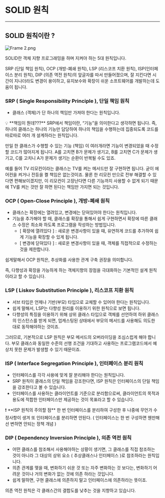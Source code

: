 # SOLID 원칙

---

## SOLID 원칙이란 ?

![Frame 2.png](SOLID%20%E1%84%8B%E1%85%AF%E1%86%AB%E1%84%8E%E1%85%B5%E1%86%A8%20812fb87b9f7c4ee2ac4b9144708910a7/Frame_2.png)

SOLID란 객체 지향 프로그래밍을 하며 지켜야 하는 5대 원칙입니다.

SRP (단일 책임 원칙), OCP (개방-폐쇄 원칙), LSP (리스코프 치환 원칙), ISP(인터페이스 분리 원칙), DIP (의존 역전 원칙)의 앞글자를 따서 만들어졌으며, 잘 지킨다면 시간이 지나더라도 변경이 용이하고, 유지보수와 확장이 쉬운 소프트웨어를 개발하는데 도움이 됩니다.

### SRP ( Single Responsibility Principle ), 단일 책임 원칙

- 클래스 (객체)가 단 하나의 책임만 가져야 한다는 원칙입니다.

<aside>
💡 **책임이 뭔데???**
SRP에서 책임이란, “기능”을 의미한다고 생각하면 됩니다.
즉, 하나의 클래스는 하나의 기능만 담당하여 하나의 책임을 수행하는데 집중되도록 코드를 따로따로 여러 개 설계하라는 원칙입니다.

만일 한 클래스가 수행할 수 있는 기능 (책임) 이 여러개라면 기능이 변경되었을 때 수정할 코드가 많아지게 됩니다. A를 고치면 B가 문제가 생기고, B를 고치면 C가 문제가 생기고, C를 고치니 A가 문제가 생기는 순환이 반복될 수도 있죠.

</aside>

예를 들어  TV 리모컨이라는 클래스는  TV를 켜는 메서드만 잘 구현하면 됩니다. 굳이 에어컨을 켜거나 전등을 켤 책임은 없는것이죠. 물론 한 리모컨 만으로 전부 해결할 수 있다면 편해보이겠지만, 이 리모컨이 고장난다면 다른 기능까지 사용할 수 없게 되기 때문에 TV를 켜는 것만 잘 하면 된다는 책임만 가지면 되는 것입니다.

### OCP ( Open-Close Principle ), 개방-폐쇄 원칙

- 클래스는 확장에는 열려있고, 변경에는 닫혀있어야 한다는 원칙입니다.
- 기능을 추가해야 할 때, 클래스를 확장을 통해서 쉽게 구현하면서 확장에 따른 클래스 수정은 최소화 하도록 프로그램을 작성하는 방법입니다.
    - [ 확장에 열려있다 ] : 새로운 변경사항이 있을 때, 유연하게 코드를 추가하여 쉽게 기능을 확장할 수 있게 됩니다.
    - [ 변경에 닫혀있다 ] : 새로운 변경사항이 있을 때, 객체를 직접적으로 수정하는 것을 제한합니다.

쉽게말해서 OCP 원칙은, 추상화를 사용한 관계 구축 권장을 의미합니다.

즉, 다향성과 확장을 가능하게 하는 객체지향의 장점을 극대화하는 기본적인 설계 원칙이라고 할 수 있습니다.

### LSP ( Liskov Substitution Principle ), 리스코프 치환 원칙

- 서브 타입은 언제나 기반(부모) 타입으로 교체할 수 있어야 한다는 원칙입니다.
- 쉽게 말해서, LSP는 다향성 원리를 이용하기 위한 원칙으로 보면 됩니다.
- 다향성의 특징을 이용하기 위해 상위 클래스 타입으로 객체를 선언하여 하위 클래스의 인스턴스를 받게 되면, 업캐스팅된 상태에서 부모의 메서드를 사용해도 의도한 대로 동작해야하는 것이죠.

그러므로, 기본적으로 LSP 원칙은 부모 메서드의 오버라이딩을 조심스럽게 해야 합니다.
부모 클래스와 동일한 수준의 선행 조건을 기대하고 사용하는 프로그램코드에서 예상치 못한 문제가 발생할 수 있기 때문이죠.

### ISP ( Interface Segregation Principle ), 인터페이스 분리 원칙

- 인터페이스를 각각 사용에 맞게 잘 분리해야 한다는 원칙입니다.
- SRP 원칙이 클래스의 단일 책임을 강조한다면, ISP 원칙은 인터페이스의 단일 책임을 강조한다고 볼 수 있습니다.
- 인터페이스를 사용하는 클라이언트를 기준으로 분리함으로써, 클라이언트의 목적과 용도에 적합한 인터페이스만 제공하는 것이 목표라고 할 수 있습니다.

<aside>
❗ **ISP 원칙의 주의할 점**
한 번 인터페이스를 분리하여 구성한 후 나중에 무언가 수정사항이 생겨 또 인터페이스를 분리하면 안된다. ( 인터페이스는 한 번 구성하면 웬만해선 변하면 안되는 정책 개념 )

</aside>

### DIP ( Dependency Inversion Principle ), 의존 역전 원칙

- 어떤 클래스를 참조해서 사용해야하는 상황이 생기면, 그 클래스를 직접 참조하는 것이 아니라 그 대상의 상위 요소 ( 추상클래스나 인터페이스 )로 참조하라는 원칙입니다.
- 의존 관계를 맺을 때, 변화하기 쉬운 것 또는 자주 변화하는 것 보다는, 변화하기 어려운 것이나 거의 변화가 없는 것에 의존 하라는 것입니다.
- 쉽게 말하면, 구현 클래스에 의존하지 말고 인터페이스에 의존하라는 뜻이죠.

의존 역전 원칙은 각 클래스간의 결합도를 낮추는 것을 지향하고 있습니다.
